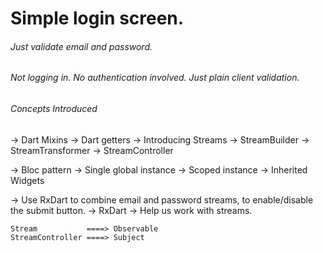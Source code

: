 # Simple login screen.

###### Just validate email and password.

###### Not logging in. No authentication involved. Just plain client validation. 

###### Concepts Introduced
-> Dart Mixins
-> Dart getters
-> Introducing Streams
    -> StreamBuilder
    -> StreamTransformer
    -> StreamController

-> Bloc pattern
    -> Single global instance
    -> Scoped instance
        -> Inherited Widgets

-> Use RxDart to combine email and password streams, to enable/disable the submit button.
-> RxDart
    -> Help us work with streams.
    
    Stream           ====> Observable
    StreamController ====> Subject     
